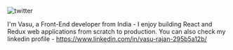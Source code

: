 ![twitter](https://user-images.githubusercontent.com/63305945/101701083-35682f80-3aa4-11eb-9c25-e056596038a8.png)

I'm Vasu, a Front-End developer from India - I enjoy building React and Redux web applications from scratch to production.
You can also check my linkedin profile - https://www.linkedin.com/in/vasu-rajan-295b5a12b/ 

